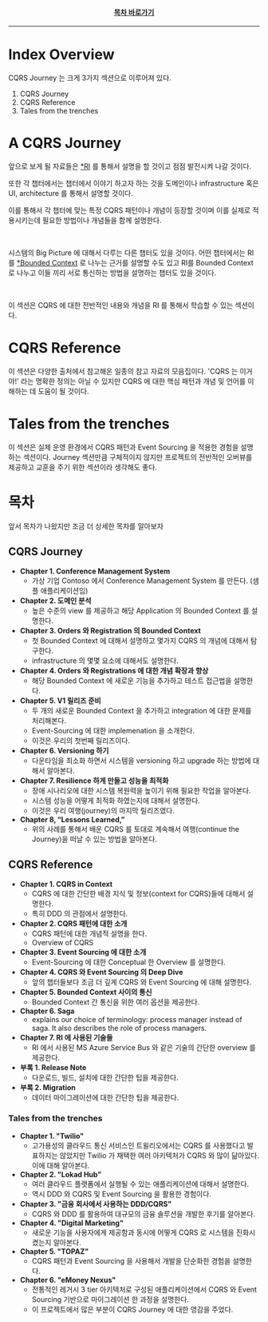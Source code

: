 <div align="center">

#### [목차 바로가기](https://github.com/dhslrl321/cqrs-journey-guide-korean/blob/master/Table%20of%20Contents.md)

</div>

---

# Index Overview

CQRS Journey 는 크게 3가지 섹션으로 이루어져 있다.

1. CQRS Journey
2. CQRS Reference
3. Tales from the trenches

# A CQRS Journey

앞으로 보게 될 자료들은 [\*RI](https://github.com/dhslrl321/cqrs-journey-guide-korean/blob/master/terms/Reference%20Implementation.md) 를 통해서 설명을 할 것이고 점점 발전시켜 나갈 것이다.

또한 각 챕터에서는 챕터에서 이야기 하고자 하는 것을 도메인이나 infrastructure 혹은 UI, architecture 를 통해서 설명할 것이다.

이를 통해서 각 챕터에 맞는 특정 CQRS 패턴이나 개념이 등장할 것이며 이를 실제로 적용시키는데 필요한 방법이나 개념들을 함께 설명한다.

<br/>

시스템의 Big Picture 에 대해서 다루는 다른 챕터도 있을 것이다.
어떤 챕터에서는 RI 를 [\*Bounded Context](https://github.com/dhslrl321/cqrs-journey-guide-korean/blob/master/terms/Bounded%20Context.md) 로 나누는 근거를 설명할 수도 있고 RI를 Bounded Context 로 나누고 이들 끼리 서로 통신하는 방법을 설명하는 챕터도 있을 것이다.

<br/>

이 섹션은 CQRS 에 대한 전반적인 내용와 개념을 RI 를 통해서 학습할 수 있는 섹션이다.

# CQRS Reference

이 섹션은 다양한 출처에서 참고해온 일종의 참고 자료의 모음집이다.
'CQRS 는 이거야!' 라는 명확한 정의는 아닐 수 있지만 CQRS 에 대한 핵심 패턴과 개념 및 언어를 이해하는 데 도움이 될 것이다.

# Tales from the trenches

이 섹션은 실제 운영 환경에서 CQRS 패턴과 Event Sourcing 을 적용한 경험을 설명하는 섹션이다.
Journey 섹션만큼 구체적이지 않지만 프로젝트의 전반적인 오버뷰를 제공하고 교훈을 주기 위한 섹션이라 생각해도 좋다.

# 목차

앞서 목차가 나왔지만 조금 더 상세한 목차를 알아보자

## CQRS Journey

- **Chapter 1. Conference Management System**
  - 가상 기업 Contoso 에서 Conference Management System 를 만든다. (샘플 애플리케이션임)
- **Chapter 2. 도메인 분석**
  - 높은 수준의 view 를 제공하고 해당 Application 의 Bounded Context 를 설명한다.
- **Chapter 3. Orders 와 Registration 의 Bounded Context**
  - 첫 Bounded Context 에 대해서 설명하고 몇가지 CQRS 의 개념에 대해서 탐구한다.
  - infrastructure 의 몇몇 요소에 대해서도 설명한다.
- **Chapter 4. Orders 와 Registrations 에 대한 개념 확장과 향상**
  - 해당 Bounded Context 에 새로운 기능을 추가하고 테스트 접근법을 설명한다.
- **Chapter 5. V1 릴리즈 준비**
  - 두 개의 새로운 Bounded Context 을 추가하고 integration 에 대한 문제를 처리해본다.
  - Event-Sourcing 에 대한 implemenation 을 소개한다.
  - 이것은 우리의 첫번째 릴리즈이다.
- **Chapter 6. Versioning 하기**
  - 다운타임을 최소화 하면서 시스템을 versioning 하고 upgrade 하는 방법에 대해서 알아본다.
- **Chapter 7. Resilience 하게 만들고 성능을 최적화**
  - 장애 시나리오에 대한 시스템 복원력을 높이기 위해 필요한 작업을 알아본다.
  - 시스템 성능을 어떻게 최적화 하였는지에 대해서 설명한다.
  - 이것은 우리 여행(journey)의 마지막 릴리즈였다.
- **Chapter 8, “Lessons Learned,”**
  - 위의 사례를 통해서 배운 CQRS 를 토대로 계속해서 여행(continue the Journey)을 떠날 수 있는 방법을 알아본다.

## CQRS Reference

- **Chapter 1. CQRS in Context**
  - CQRS 에 대한 간단한 배경 지식 및 정보(context for CQRS)들에 대해서 설명한다.
  - 특히 DDD 의 관점에서 설명한다.
- **Chapter 2. CQRS 패턴에 대한 소개**
  - CQRS 패턴에 대한 개념적 설명을 한다.
  - Overview of CQRS
- **Chapter 3. Event Sourcing 에 대한 소개**
  - Event-Sourcing 에 대한 Conceptual 한 Overview 를 설명한다.
- **Chapter 4. CQRS 와 Event Sourcing 의 Deep Dive**
  - 앞의 챕터들보다 조금 더 깊게 CQRS 와 Event Sourcing 에 대해 설명한다.
- **Chapter 5. Bounded Context 사이의 통신**
  - Bounded Context 간 통신을 위한 여러 옵션을 제공한다.
- **Chapter 6. Saga**
  - explains our choice of terminology: process manager instead of saga. It also describes the role of process managers.
- **Chapter 7. RI 에 사용된 기술들**
  - RI 에서 사용된 MS Azure Service Bus 와 같은 기술의 간단한 overview 를 제공한다.
- **부록 1. Release Note**
  - 다운로드, 빌드, 설치에 대한 간단한 팁을 제공한다.
- **부록 2. Migration**
  - 데이터 마이그레이션에 대한 간단한 팁을 제공한다.

### Tales from the trenches

- **Chapter 1. "Twilio"**
  - 고가용성의 클라우드 통신 서비스인 트윌리오에서는 CQRS 를 사용했다고 발표하지는 않았지만 Twilio 가 채택한 여러 아키텍처가 CQRS 와 많이 닮아있다. 이에 대해 알아본다.
- **Chapter 2. "Lokad Hub"**
  - 여러 클라우드 플랫폼에서 실행될 수 있는 애플리케이션에 대해서 설명한다.
  - 역시 DDD 와 CQRS 및 Event Sourcing 을 활용한 경험이다.
- **Chapter 3. "금융 회사에서 사용하는 DDD/CQRS"**
  - CQRS 와 DDD 를 활용하여 대규모의 금융 솔루션을 개발한 후기를 알아본다.
- **Chapter 4. "Digital Marketing"**
  - 새로운 기능을 사용자에게 제공함과 동시에 어떻게 CQRS 로 시스템을 진화시켰는지 알아본다.
- **Chapter 5. "TOPAZ"**
  - CQRS 패턴과 Event Sourcing 을 사용해서 개발을 단순화한 경험을 설명한다.
- **Chapter 6. "eMoney Nexus"**
  - 전통적인 레거시 3 tier 아키텍처로 구성된 애플리케이션에서 CQRS 와 Event Sourcing 기반으로 마이그레이션 한 과정을 설명한다.
  - 이 프로젝트에서 많은 부분이 CQRS Journey 에 대한 영감을 주었다.
